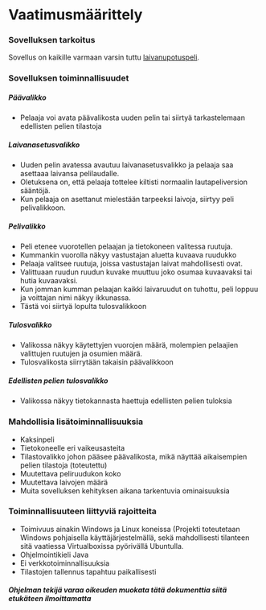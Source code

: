 # Vaatimusmäärittely

### Sovelluksen tarkoitus

Sovellus on kaikille varmaan varsin tuttu [laivanupotuspeli](https://fi.wikipedia.org/wiki/Laivanupotus).

### Sovelluksen toiminnallisuudet

##### Päävalikko
- Pelaaja voi avata päävalikosta uuden pelin tai siirtyä tarkastelemaan edellisten pelien tilastoja

##### Laivanasetusvalikko
- Uuden pelin avatessa avautuu laivanasetusvalikko ja pelaaja saa asettaaa laivansa pelilaudalle.
- Oletuksena on, että pelaaja tottelee kiltisti normaalin lautapeliversion sääntöjä.
- Kun pelaaja on asettanut mielestään tarpeeksi laivoja, siirtyy peli pelivalikkoon.

##### Pelivalikko
- Peli etenee vuorotellen pelaajan ja tietokoneen valitessa ruutuja.
- Kummankin vuorolla näkyy vastustajan aluetta kuvaava ruudukko
- Pelaaja valitsee ruutuja, joissa vastustajan laivat mahdollisesti ovat.
- Valittuaan ruudun ruudun kuvake muuttuu joko osumaa kuvaavaksi tai hutia kuvaavaksi.
- Kun jomman kumman pelaajan kaikki laivaruudut on tuhottu, peli loppuu ja voittajan nimi näkyy ikkunassa.
- Tästä voi siirtyä lopulta tulosvalikkoon

##### Tulosvalikko
- Valikossa näkyy käytettyjen vuorojen määrä, molempien pelaajien valittujen ruutujen ja osumien määrä.
- Tulosvalikosta siirrytään takaisin päävalikkoon

##### Edellisten pelien tulosvalikko
- Valikossa näkyy tietokannasta haettuja edellisten pelien tuloksia

### Mahdollisia lisätoiminnallisuuksia
- Kaksinpeli
- Tietokoneelle eri vaikeusasteita
- Tilastovalikko johon pääsee päävalikosta, mikä näyttää aikaisempien pelien tilastoja (toteutettu)
- Muutettava peliruudukon koko
- Muutettava laivojen määrä
- Muita sovelluksen kehityksen aikana tarkentuvia ominaisuuksia

### Toiminnallisuuteen liittyviä rajoitteita
- Toimivuus ainakin Windows ja Linux koneissa (Projekti toteutetaan Windows pohjaisella käyttäjärjestelmällä, sekä mahdollisesti tilanteen sitä vaatiessa Virtualboxissa pyörivällä Ubuntulla.
- Ohjelmointikieli Java
- Ei verkkotoiminnallisuuksia
- Tilastojen tallennus tapahtuu paikallisesti

##### Ohjelman tekijä varaa oikeuden muokata tätä dokumenttia siitä etukäteen ilmoittamatta
